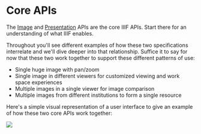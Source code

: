 # Core APIs

The [Image](image/README.md) and [Presentation](presentation/README.md) APIs are the core IIIF APIs. Start there for an understanding of what IIIF enables.

Throughout you'll see different examples of how these two specifications interrelate and we'll dive deeper into that relationship. Suffice it to say for now that these two work together to support these different patterns of use:

- Single huge image with pan/zoom
- Single image in different viewers for customized viewing and work space experiences
- Multiple images in a single viewer for image comparison
- Multiple images from different institutions to form a single resource

Here's a simple visual representation of a user interface to give an example of how these two core APIs work together:
<!-- #todo:130 Does this image-plus-presentation-user-interface.png belong here or somewhere else? -->

![](../assets/images/image-plus-presentation-user-interface.png)

<!-- #todo:780 write more about the the core APIs -->

<!-- #todo:510 is this a space to mention that you don't have to do all of everything in this workshop? you can start simple and level up over time. iterative development. -->
